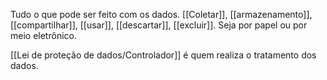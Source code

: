 Tudo o que pode ser feito com os dados. [[Coletar]], [[armazenamento]], [[compartilhar]], [[usar]], [[descartar]], [[excluir]]. Seja por papel ou por meio eletrônico.

[[Lei de proteção de dados/Controlador]] é quem realiza o tratamento dos dados. 
